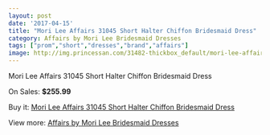```yaml
---
layout: post
date: '2017-04-15'
title: "Mori Lee Affairs 31045 Short Halter Chiffon Bridesmaid Dress"
category: Affairs by Mori Lee Bridesmaid Dresses
tags: ["prom","short","dresses","brand","affairs"]
image: http://img.princessan.com/31482-thickbox_default/mori-lee-affairs-31045-short-halter-chiffon-bridesmaid-dress.jpg
---
```

Mori Lee Affairs 31045 Short Halter Chiffon Bridesmaid Dress

On Sales: **$255.99**
<a href="https://www.princessan.com/en/14258-mori-lee-affairs-31045-short-halter-chiffon-bridesmaid-dress.html"><amp-img layout="responsive" width="600" height="600" src="//img.princessan.com/31482-thickbox_default/mori-lee-affairs-31045-short-halter-chiffon-bridesmaid-dress.jpg" alt="Mori Lee Affairs 31045 Short Halter Chiffon Bridesmaid Dress 0" /></a>
<a href="https://www.princessan.com/en/14258-mori-lee-affairs-31045-short-halter-chiffon-bridesmaid-dress.html"><amp-img layout="responsive" width="600" height="600" src="//img.princessan.com/31485-thickbox_default/mori-lee-affairs-31045-short-halter-chiffon-bridesmaid-dress.jpg" alt="Mori Lee Affairs 31045 Short Halter Chiffon Bridesmaid Dress 1" /></a>
<a href="https://www.princessan.com/en/14258-mori-lee-affairs-31045-short-halter-chiffon-bridesmaid-dress.html"><amp-img layout="responsive" width="600" height="600" src="//img.princessan.com/31484-thickbox_default/mori-lee-affairs-31045-short-halter-chiffon-bridesmaid-dress.jpg" alt="Mori Lee Affairs 31045 Short Halter Chiffon Bridesmaid Dress 2" /></a>
<a href="https://www.princessan.com/en/14258-mori-lee-affairs-31045-short-halter-chiffon-bridesmaid-dress.html"><amp-img layout="responsive" width="600" height="600" src="//img.princessan.com/31483-thickbox_default/mori-lee-affairs-31045-short-halter-chiffon-bridesmaid-dress.jpg" alt="Mori Lee Affairs 31045 Short Halter Chiffon Bridesmaid Dress 3" /></a>

Buy it: [Mori Lee Affairs 31045 Short Halter Chiffon Bridesmaid Dress](https://www.princessan.com/en/14258-mori-lee-affairs-31045-short-halter-chiffon-bridesmaid-dress.html "Mori Lee Affairs 31045 Short Halter Chiffon Bridesmaid Dress")

View more: [Affairs by Mori Lee Bridesmaid Dresses](https://www.princessan.com/en/104- "Affairs by Mori Lee Bridesmaid Dresses")